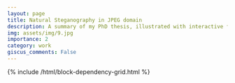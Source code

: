```yaml
---
layout: page
title: Natural Steganography in JPEG domain
description: A summary of my PhD thesis, illustrated with interactive figures.
img: assets/img/9.jpg
importance: 2
category: work
giscus_comments: False
---
```


{% include /html/block-dependency-grid.html %}
